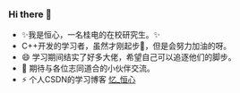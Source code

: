 ### Hi there 👋

<!--
**YDLinStars/YDLinStars** is a ✨ _special_ ✨ repository because its `README.md` (this file) appears on your GitHub profile.

Here are some ideas to get you started:

- 🔭 I’m currently working on ...
- 🌱 I’m currently learning ...
- 👯 I’m looking to collaborate on ...
- 🤔 I’m looking for help with ...
- 💬 Ask me about ...
- 📫 How to reach me: ...
- 😄 Pronouns: ...
- ⚡ Fun fact: ...
-->


- ✨我是恒心，一名桂电的在校研究生。✨
- C++开发的学习者，虽然才刚起步🤔，但是会努力加油的呀。
- 😄 学习期间结实了好多大佬，希望自己可以追逐他们的脚步。
- 💬 期待与各位志同道合的小伙伴交流。
- ⚡ 个人CSDN的学习博客 [忆_恒心](https://blog.csdn.net/qq_37457202)



<!-- 热门语言卡片
[![Top Langs](https://github-readme-stats.vercel.app/api/top-langs/?username=leandon&layout=compact)](https://github.com/anuraghazra/github-readme-stats)  -->
